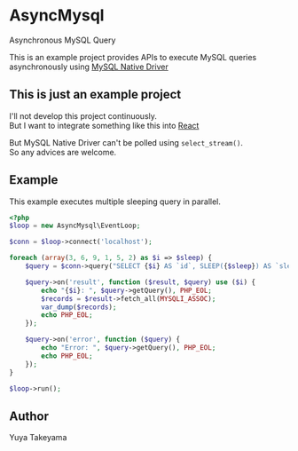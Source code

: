 AsyncMysql
==========

Asynchronous MySQL Query

This is an example project provides APIs to execute MySQL queries asynchronously using [MySQL Native Driver](http://www.php.net/manual/ja/book.mysqlnd.php)

This is just an example project
-------------------------------

I'll not develop this project continuously.  
But I want to integrate something like this into [React](https://github.com/react-php/react)

But MySQL Native Driver can't be polled using `select_stream()`.  
So any advices are welcome.

Example
-------

This example executes multiple sleeping query in parallel.

```php
<?php
$loop = new AsyncMysql\EventLoop;

$conn = $loop->connect('localhost');

foreach (array(3, 6, 9, 1, 5, 2) as $i => $sleep) {
    $query = $conn->query("SELECT {$i} AS `id`, SLEEP({$sleep}) AS `sleep_{$sleep}`");

    $query->on('result', function ($result, $query) use ($i) {
        echo "{$i}: ", $query->getQuery(), PHP_EOL;
        $records = $result->fetch_all(MYSQLI_ASSOC);
        var_dump($records);
        echo PHP_EOL;
    });

    $query->on('error', function ($query) {
        echo "Error: ", $query->getQuery(), PHP_EOL;
        echo PHP_EOL;
    });
}

$loop->run();
```

Author
------

Yuya Takeyama
